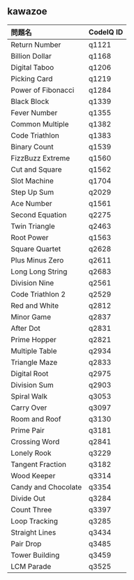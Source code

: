 ## kawazoe

|問題名|CodeIQ ID|
|:--|:--|
|Return Number|q1121|
|Billion Dollar|q1168|
|Digital Taboo|q1206|
|Picking Card|q1219|
|Power of Fibonacci|q1284|
|Black Block|q1339|
|Fever Number|q1355|
|Common Multiple|q1382|
|Code Triathlon|q1383|
|Binary Count|q1539|
|FizzBuzz Extreme|q1560|
|Cut and Square|q1562|
|Slot Machine|q1704|
|Step Up Sum|q2029|
|Ace Number|q1561|
|Second Equation|q2275|
|Twin Triangle|q2463|
|Root Power|q1563|
|Square Quartet|q2628|
|Plus Minus Zero|q2611|
|Long Long String|q2683|
|Division Nine|q2561|
|Code Triathlon 2|q2529|
|Red and White|q2812|
|Minor Game|q2837|
|After Dot|q2831|
|Prime Hopper|q2821|
|Multiple Table|q2934|
|Triangle Maze|q2833|
|Digital Root|q2975|
|Division Sum|q2903|
|Spiral Walk|q3053|
|Carry Over|q3097|
|Room and Roof|q3130|
|Prime Pair|q3181|
|Crossing Word|q2841|
|Lonely Rook|q3229|
|Tangent Fraction|q3182|
|Wood Keeper|q3314|
|Candy and Chocolate|q3354|
|Divide Out|q3284|
|Count Three|q3397|
|Loop Tracking|q3285|
|Straight Lines|q3434|
|Pair Drop|q3485|
|Tower Building|q3459|
|LCM Parade|q3525|
